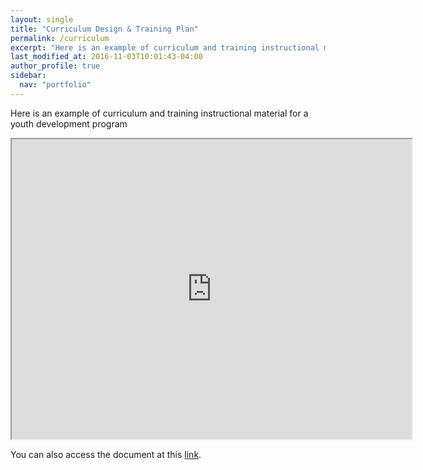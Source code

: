 ```yaml
---
layout: single
title: "Curriculum Design & Training Plan"
permalink: /curriculum
excerpt: "Here is an example of curriculum and training instructional material I wrote for a youth development program"
last_modified_at: 2016-11-03T10:01:43-04:00
author_profile: true
sidebar:
  nav: "portfolio"
---
```

Here is an example of curriculum and training instructional material for a youth development program

<iframe src="https://drive.google.com/file/d/0BzlTeV_7Y9K2ZHR1NEk5NC1TMUk/preview" width="640" height="480"></iframe>

You can also access the document at this [link](https://drive.google.com/file/d/0BzlTeV_7Y9K2ZHR1NEk5NC1TMUk/view?usp=sharingg).
